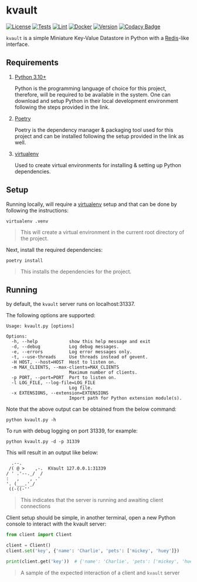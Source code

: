 # kvault

[![License](https://img.shields.io/github/license/brianlusina/kvault)](https://github.com/brianlusina/kvault/blob/main/LICENSE)
[![Tests](https://github.com/BrianLusina/kvault/actions/workflows/tests.yaml/badge.svg)](https://github.com/BrianLusina/kvault/actions/workflows/tests.yaml)
[![Lint](https://github.com/BrianLusina/kvault/actions/workflows/lint.yml/badge.svg)](https://github.com/BrianLusina/kvault/actions/workflows/lint.yml)
[![Docker](https://github.com/BrianLusina/kvault/actions/workflows/docker.yaml/badge.svg)](https://github.com/BrianLusina/kvault/actions/workflows/docker.yaml)
[![Version](https://img.shields.io/github/v/release/brianlusina/kvault?color=%235351FB&label=version)](https://github.com/brianlusina/kvault/releases)
[![Codacy Badge](https://app.codacy.com/project/badge/Grade/fbb1708155284277be89e61c867d94ff)](https://www.codacy.com/gh/BrianLusina/kvault/dashboard?utm_source=github.com&amp;utm_medium=referral&amp;utm_content=BrianLusina/kvault&amp;utm_campaign=Badge_Grade)

`kvault` is a simple Miniature Key-Value Datastore in Python with a [Redis](https://redis.io)-like interface.

## Requirements

1. [Python 3.10+](https://www.python.org/downloads/)

   Python is the programming language of choice for this project, therefore, will be required to be available in
   the system. One can download and setup Python in their local development environment following the steps provided in
   the link.

2. [Poetry](https://python-poetry.org/)

   Poetry is the dependency manager & packaging tool used for this project and can be installed following the setup
   provided in the link as well.

3. [virtualenv](https://virtualenv.pypa.io/)

   Used to create virtual environments for installing & setting up Python dependencies.

## Setup

Running locally, will require a [virtualenv](https://virtualenv.pypa.io/) setup and that can be done by following the
instructions:

```shell
virtualenv .venv
```

> This will create a virtual environment in the current root directory of the project.

Next, install the required dependencies:

```shell
poetry install
```

> This installs the dependencies for the project.

## Running

by default, the `kvault` server runs on localhost:31337.

The following options are supported:

```plain
Usage: kvault.py [options]

Options:
  -h, --help            show this help message and exit
  -d, --debug           Log debug messages.
  -e, --errors          Log error messages only.
  -t, --use-threads     Use threads instead of gevent.
  -H HOST, --host=HOST  Host to listen on.
  -m MAX_CLIENTS, --max-clients=MAX_CLIENTS
                        Maximum number of clients.
  -p PORT, --port=PORT  Port to listen on.
  -l LOG_FILE, --log-file=LOG_FILE
                        Log file.
  -x EXTENSIONS, --extension=EXTENSIONS
                        Import path for Python extension module(s).
```

Note that the above output can be obtained from the below command:

```shell
python kvault.py -h
```

To run with debug logging on port 31339, for example:

``` shell
python kvault.py -d -p 31339
``` 

This will result in an output like below:

```plain
  .--.
 /( @ >    ,-.  KVault 127.0.0.1:31339
/ ' .'--._/  /
:   ,    , .'
'. (___.'_/
 ((-((-''

```

> This indicates that the server is running and awaiting client connections

Client setup should be simple, in another terminal, open a new Python console to interact with the kvault server:

```python
from client import Client

client = Client()
client.set('key', {'name': 'Charlie', 'pets': ['mickey', 'huey']})

print(client.get('key'))  # {'name': 'Charlie', 'pets': ['mickey', 'huey']}
```

> A sample of the expected interaction of a client and `kvault` server
